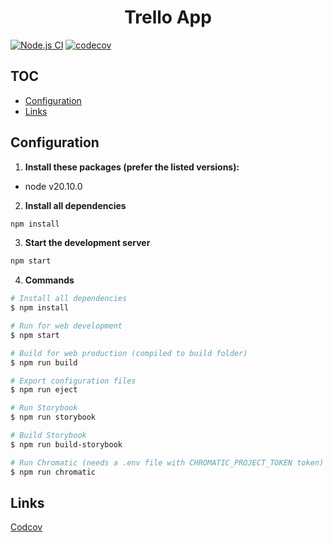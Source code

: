 <h1 align="center">
  Trello App
</h1>

[![Node.js CI](https://github.com/DanielFerrariR/trello-app/actions/workflows/node.js.yml/badge.svg)](https://github.com/DanielFerrariR/trello-app/actions/workflows/node.js.yml)
[![codecov](https://codecov.io/gh/DanielFerrariR/trello-app/branch/master/graph/badge.svg?token=xqzOMvxham)](https://codecov.io/gh/DanielFerrariR/trello-app)

## TOC

- [Configuration](#configuration)
- [Links](#links)

## Configuration

1. **Install these packages (prefer the listed versions):**

- node v20.10.0

2. **Install all dependencies**

```sh
npm install
```

3. **Start the development server**

```sh
npm start
```

4. **Commands**

```bash
# Install all dependencies
$ npm install

# Run for web development
$ npm start

# Build for web production (compiled to build folder)
$ npm run build

# Export configuration files
$ npm run eject

# Run Storybook
$ npm run storybook

# Build Storybook
$ npm run build-storybook

# Run Chromatic (needs a .env file with CHROMATIC_PROJECT_TOKEN token)
$ npm run chromatic
```

## Links

[Codcov](https://app.codecov.io/gh/DanielFerrariR/trello-app)
